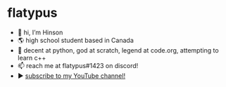 # flatypus
* 👋 hi, I’m Hinson
* 🌎 high school student based in Canada
* 🧠 decent at python, god at scratch, legend at code.org, attempting to learn c++
* 📫 reach me at flatypus#1423 on discord!
* ▶ [subscribe to my YouTube channel!](https://youtube.com/flatypus)
